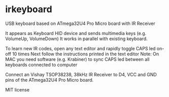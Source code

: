 # irkeyboard
USB keyboard based on ATmega32U4 Pro Micro board with IR Receiver

It appears as Keyboard HID device and sends multimedia keys (e.g. VolumeUp, VolumeDown)
It works in parallel with existing keyboard.

To learn new IR codes, open any text editor and rapidly toggle CAPS led on-off 10 times
Next follow the instructions printed in the text editor
Note: On MAC you need software (e.g. Krabiner) to sync CAPS led between all keyboards connected to computer





Connect an Vishay TSOP38238, 38kHz IR Receiver to D4, VCC and GND pins of the ATmega32U4 Pro Micro board.




MIT license
